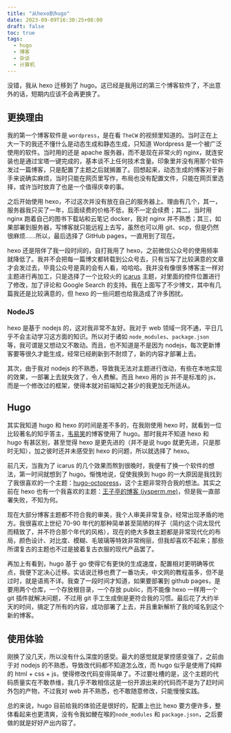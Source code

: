 ```yaml
---
title: "从hexo到hugo"
date: 2023-09-09T16:30:25+08:00
draft: false
toc: true
tags:
  - hugo
  - 博客
  - 杂谈
  - 计算机
---
```


<!--more-->

没错，我从 hexo 迁移到了 hugo。这已经是我用过的第三个博客软件了，不出意外的话，短期内应该不会再更换了。

## 更换理由

我的第一个博客软件是 `wordpress`，是在看 `TheCW` 的视频里知道的。当时正在上大一下的我还不懂什么是动态生成和静态生成，只知道 Wordpress 是一个被广泛使用的软件。当时用的还是 apache 服务器，而不是现在非常火的 nginx，就连安装也是通过宝塔一键完成的，基本谈不上任何技术含量。印象里并没有用那个软件发过一篇博客，只是配置了主题之后就搁置了。回想起来，动态生成的博客对于新手来说确实麻烦，当时只能在网页里写作，布局也没有配置文件，只能在网页里选择，或许当时放弃了也是一个值得庆幸的事。

之后开始使用 hexo，不过这次并没有放在自己的服务器上。理由有几个，其一，服务器我只买了一年，后面续费的价格不低，我不一定会续费；其二，当时用 nginx 跑着自己的图书下载站和云笔记 docker，我对 nginx 并不熟悉；其三，如果部署到服务器，写博客就只能远程上去写，虽然也可以用 git、scp，但是仍然很麻烦……所以，最后选择了 GitHub pages，一直用到了现在。

hexo 还是陪伴了我一段时间的，自打我用了 hexo，之前微信公众号的使用频率就降低了。我并不会把每一篇博文都转载到公众号去，只有当写了比较满意的文章才会发过去，毕竟公众号是真的会有人看，哈哈哈。我并没有像很多博客主一样对主题进行再加工，只是选择了一个比较火的 [icarus](https://ppoffice.github.io/hexo-theme-icarus/) 主题，对里面的控件位置进行了修改，加了评论和 Google Search 的支持。我在上面写了不少博文，其中有几篇我还是比较满意的，但 hexo 的一些问题也给我造成了许多困扰。

### NodeJS

hexo 是基于 nodejs 的，这对我非常不友好。我对于 web 领域一窍不通，平日几乎不会主动学习这方面的知识。所以对于诸如 `node_modules`、`package.json `等，我可谓是又想动又不敢动。而且，也不知道是不是因为 nodejs，每次更新博客要等很久才能生成，经常已经刷新到不耐烦了，新的内容才部署上去。

其次，由于我对 nodejs 的不熟悉，导致我无法对主题进行改动，有些在本地实现的效果，一部署上去就失效了，令人费解。而且 hexo 用的 js 并不是标准的 js，而是一个修改过的框架，使得本就对前端知之甚少的我更加无所适从。

## Hugo

其实我知道 hugo 和 hexo 的时间是差不多的，在我刚使用 hexo 时，就看到一位比较著名的知乎答主，[韦易笑](https://www.zhihu.com/people/skywind3000)的博客使用了 hugo。那时我并不知道 hexo 和 hugo 有甚区别，甚至觉得 hexo 是更先进的（并不是说 hugo 就更先进，只是那时无知），加之彼时还并未感受到 hexo 的问题，所以就选择了 hexo。

前几天，当我为了 icarus 的几个效果而熬到很晚时，我便有了换一个软件的想法，第一时间就想到了 hugo。惭愧地说，促使我换到 hugo 的一大原因是我找到了我很喜欢的一个主题：[hugo-octopress](https://themes.gohugo.io/themes/hugo-octopress/#mainsections)，这个主题非常符合我的想法。其实之前在 hexo 也有一个我喜欢的主题：[王子亭的博客 (jysperm.me)](https://jysperm.me/)，但是我一直部署失败，不知为何。

现在大部分博客主题都不符合我的审美，我个人审美非常复杂，经常出现矛盾的地方。我很喜欢上世纪 70-90 年代的那种简单甚至简陋的样子（简约这个词太现代而精致了，并不符合那个年代的风格），现在的绝大多数主题都是非常现代化的布局，颜色设计、对比度、模糊、毛玻璃等特效非常绚丽，但我却喜欢不起来；那些所谓复古的主题也不过是披着复古衣服的现代产品罢了。

再加上有看到，hugo 基于 go 使得它有更快的生成速度，配置相对更明确等优点，我便下定决心迁移。实话说迁移也费了一番功夫，中文网的教程虽多，但不是过时，就是语焉不详。我查了一段时间才知道，如果要部署到 github pages，是要用两个仓库，一个存放根目录，一个存放 public，而不能像 hexo 一样用一个 git 插件就解决问题，不过用 git 手工生成倒是更符合我的习惯。最后花了大约半天的时间，搞定了所有的内容，成功部署了上去，并且重新解析了我的域名到这个新的博客。

## 使用体验

刚换了没几天，所以没有什么深度的感受。最大的感觉就是掌控感变强了，之前由于对 nodejs 的不熟悉，导致改代码都不知道怎么改，而 hugo 似乎是使用了纯粹的 html + css + js，使得修改代码变得简单了。不过要吐槽的是，这个主题的代码质量实在不敢恭维，我几乎不敢相信这是一份开源出来的代码而不是为了赶时间外包的产物，不过我对 web 并不熟悉，也不敢随意修改，只能慢慢实践。

总的来说，hugo 目前给我的体验还是很好的，配置上也比 hexo 要方便许多，整体看起来也更清爽，没有令我如鲠在喉的`node_modules` 和 `package.json`，之后要做的就是好好产出内容了。
